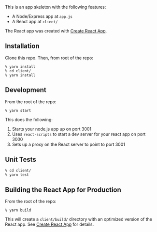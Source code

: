 
This is an app skeleton with the following features:

* A Node/Express app at `app.js`
* A React app at `client/`

The React app was created with [Create React App](https://github.com/facebookincubator/create-react-app).

## Installation

Clone this repo. Then, from root of the repo:
```
% yarn install
% cd client/
% yarn install
```

## Development

From the root of the repo:
```
% yarn start
```

This does the following:

1. Starts your node.js app up on port 3001
2. Uses `react-scripts` to start a dev server for your react app on port 3000
3. Sets up a proxy on the React server to point to port 3001

## Unit Tests

```
% cd client/
% yarn test
```

## Building the React App for Production

From the root of the repo:
```
% yarn build
```
This will create a `client/build/` directory with an optimized version of the React app. See [Create React App](https://github.com/facebookincubator/create-react-app) for details.